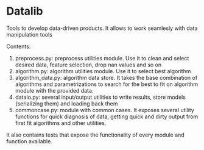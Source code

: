 # Datalib

Tools to develop data-driven products. It allows to work seamlesly with data manipulation tools

Contents:

1. preprocess.py: preprocess utilities module. Use it to clean and select desired data, feature selection, drop nan values and so on
2. algorithm.py: algorithm utilities module. Use it to select best algorithm
3. algorithm_data.py: algorithm data store. It takes the base combination of algorithms and parametrizations to search for the best to fit on algorithm module with the provided data.
4. dataio.py: several input/output utilities to write results, store models (serializing them) and loading back them
5. commoncase.py: module with common cases. It exposes several utility functions for quick diagnosis of data, getting quick and dirty output from first fit algorithms and other utilities.

It also contains tests that expose the functionality of every module and function available.

